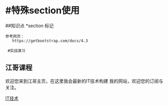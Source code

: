 #特殊section使用
===============

##知识点
    *section 标记

    参考网页：
       https://getbootstrap.com/docs/4.3

     #实战演习
<main>
    <section class="myheader jumbotron text-center">
        <div class="container">
            <h1 class="jumbotron-heading display-4">江哥课程</h1>
            <p class="lead text-muted">欢迎您来到江哥主页，在这里我会最新的IT技术构建 我的网站，欢迎您的订阅与关注。</p>
            <p>
                <a href="#" class="btn btn-success my-2" target="_blank">IT技术</a>
            </p>
        </div>
    </section>
</main>